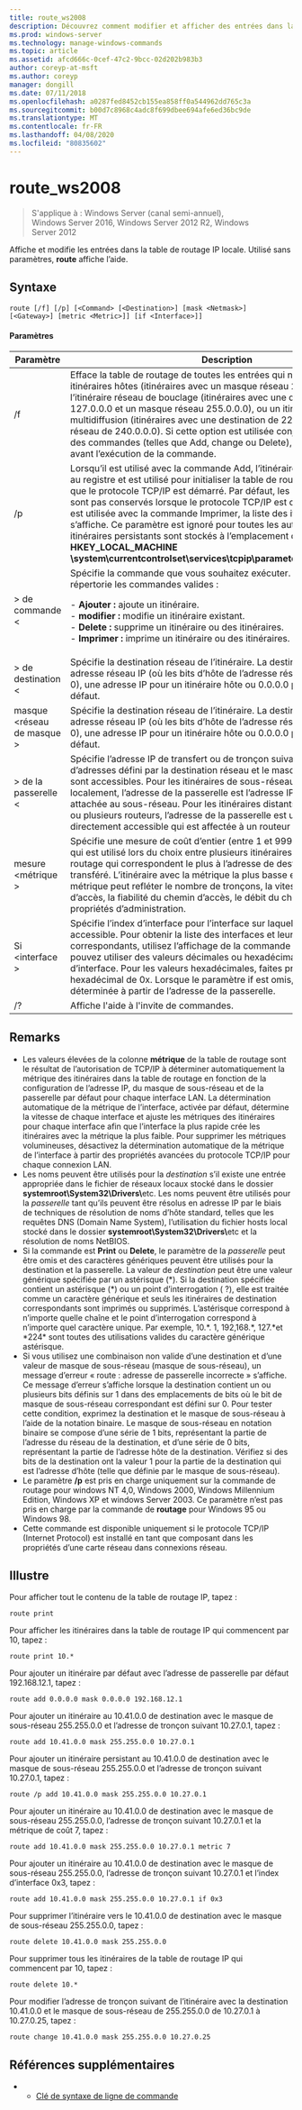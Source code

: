 ```yaml
---
title: route_ws2008
description: Découvrez comment modifier et afficher des entrées dans la table de routage IP locale.
ms.prod: windows-server
ms.technology: manage-windows-commands
ms.topic: article
ms.assetid: afcd666c-0cef-47c2-9bcc-02d202b983b3
author: coreyp-at-msft
ms.author: coreyp
manager: dongill
ms.date: 07/11/2018
ms.openlocfilehash: a0287fed8452cb155ea858ff0a544962dd765c3a
ms.sourcegitcommit: b00d7c8968c4adc8f699dbee694afe6ed36bc9de
ms.translationtype: MT
ms.contentlocale: fr-FR
ms.lasthandoff: 04/08/2020
ms.locfileid: "80835602"
---
```

# <a name="route_ws2008"></a>route_ws2008

>S'applique à : Windows Server (canal semi-annuel), Windows Server 2016, Windows Server 2012 R2, Windows Server 2012

Affiche et modifie les entrées dans la table de routage IP locale. Utilisé sans paramètres, **route** affiche l’aide.   

## <a name="syntax"></a>Syntaxe  
```  
route [/f] [/p] [<Command> [<Destination>] [mask <Netmask>] [<Gateway>] [metric <Metric>]] [if <Interface>]]  
```  

#### <a name="parameters"></a>Paramètres  

|Paramètre|Description|  
|-------|--------|  
|/f|Efface la table de routage de toutes les entrées qui ne sont pas des itinéraires hôtes (itinéraires avec un masque réseau 255.255.255.255), l’itinéraire réseau de bouclage (itinéraires avec une destination de 127.0.0.0 et un masque réseau 255.0.0.0), ou un itinéraire de multidiffusion (itinéraires avec une destination de 224.0.0.0 et un masque réseau de 240.0.0.0). Si cette option est utilisée conjointement avec l’une des commandes (telles que Add, change ou Delete), la table est effacée avant l’exécution de la commande.|  
|/p|Lorsqu’il est utilisé avec la commande Add, l’itinéraire spécifié est ajouté au registre et est utilisé pour initialiser la table de routage IP chaque fois que le protocole TCP/IP est démarré. Par défaut, les itinéraires ajoutés ne sont pas conservés lorsque le protocole TCP/IP est démarré. Lorsqu’elle est utilisée avec la commande Imprimer, la liste des itinéraires persistants s’affiche. Ce paramètre est ignoré pour toutes les autres commandes. Les itinéraires persistants sont stockés à l’emplacement du Registre **HKEY_LOCAL_MACHINE \system\currentcontrolset\services\tcpip\parameters\persistentroutes**.|  
|> de commande \<|Spécifie la commande que vous souhaitez exécuter. Le tableau suivant répertorie les commandes valides :<p>-   **Ajouter :** ajoute un itinéraire.<br />-   **modifier :** modifie un itinéraire existant.<br />-   **Delete :** supprime un itinéraire ou des itinéraires.<br />-   **Imprimer :** imprime un itinéraire ou des itinéraires.|  
|> de destination \<|Spécifie la destination réseau de l’itinéraire. La destination peut être une adresse réseau IP (où les bits d’hôte de l’adresse réseau sont définis sur 0), une adresse IP pour un itinéraire hôte ou 0.0.0.0 pour l’itinéraire par défaut.|  
|masque \<réseau de masque >|Spécifie la destination réseau de l’itinéraire. La destination peut être une adresse réseau IP (où les bits d’hôte de l’adresse réseau sont définis sur 0), une adresse IP pour un itinéraire hôte ou 0.0.0.0 pour l’itinéraire par défaut.|  
|> de la passerelle \<|Spécifie l’adresse IP de transfert ou de tronçon suivant sur laquelle le jeu d’adresses défini par la destination réseau et le masque de sous-réseau sont accessibles. Pour les itinéraires de sous-réseau attachés localement, l’adresse de la passerelle est l’adresse IP affectée à l’interface attachée au sous-réseau. Pour les itinéraires distants, disponibles sur un ou plusieurs routeurs, l’adresse de la passerelle est une adresse IP directement accessible qui est affectée à un routeur voisin.|  
|mesure \<métrique >|Spécifie une mesure de coût d’entier (entre 1 et 9999) pour l’itinéraire, qui est utilisé lors du choix entre plusieurs itinéraires dans la table de routage qui correspondent le plus à l’adresse de destination d’un paquet transféré. L’itinéraire avec la métrique la plus basse est choisi. La métrique peut refléter le nombre de tronçons, la vitesse du chemin d’accès, la fiabilité du chemin d’accès, le débit du chemin d’accès ou les propriétés d’administration.|  
|Si \<interface >|Spécifie l’index d’interface pour l’interface sur laquelle la destination est accessible. Pour obtenir la liste des interfaces et leurs index d’interface correspondants, utilisez l’affichage de la commande route print. Vous pouvez utiliser des valeurs décimales ou hexadécimales pour l’index d’interface. Pour les valeurs hexadécimales, faites précéder le nombre hexadécimal de 0x. Lorsque le paramètre if est omis, l’interface est déterminée à partir de l’adresse de la passerelle.|  
|/?|Affiche l'aide à l'invite de commandes.|  

## <a name="remarks"></a>Remarks  
- Les valeurs élevées de la colonne **métrique** de la table de routage sont le résultat de l’autorisation de TCP/IP à déterminer automatiquement la métrique des itinéraires dans la table de routage en fonction de la configuration de l’adresse IP, du masque de sous-réseau et de la passerelle par défaut pour chaque interface LAN. La détermination automatique de la métrique de l’interface, activée par défaut, détermine la vitesse de chaque interface et ajuste les métriques des itinéraires pour chaque interface afin que l’interface la plus rapide crée les itinéraires avec la métrique la plus faible. Pour supprimer les métriques volumineuses, désactivez la détermination automatique de la métrique de l’interface à partir des propriétés avancées du protocole TCP/IP pour chaque connexion LAN.  
- Les noms peuvent être utilisés pour la *destination* s’il existe une entrée appropriée dans le fichier de réseaux locaux stocké dans le dossier <strong>systemroot\System32\Drivers\\</strong>etc. Les noms peuvent être utilisés pour la *passerelle* tant qu’ils peuvent être résolus en adresse IP par le biais de techniques de résolution de noms d’hôte standard, telles que les requêtes DNS (Domain Name System), l’utilisation du fichier hosts local stocké dans le dossier <strong>systemroot\System32\Drivers\\</strong>etc et la résolution de noms NetBIOS.  
- Si la commande est **Print** ou **Delete**, le paramètre de la *passerelle* peut être omis et des caractères génériques peuvent être utilisés pour la destination et la passerelle. La valeur de *destination* peut être une valeur générique spécifiée par un astérisque (*). Si la destination spécifiée contient un astérisque (\*) ou un point d’interrogation ( ?), elle est traitée comme un caractère générique et seuls les itinéraires de destination correspondants sont imprimés ou supprimés. L’astérisque correspond à n’importe quelle chaîne et le point d’interrogation correspond à n’importe quel caractère unique. Par exemple, 10.\*. 1, 192,168.\*, 127.\*et \*224\* sont toutes des utilisations valides du caractère générique astérisque.  
- Si vous utilisez une combinaison non valide d’une destination et d’une valeur de masque de sous-réseau (masque de sous-réseau), un message d’erreur « route : adresse de passerelle incorrecte » s’affiche. Ce message d’erreur s’affiche lorsque la destination contient un ou plusieurs bits définis sur 1 dans des emplacements de bits où le bit de masque de sous-réseau correspondant est défini sur 0. Pour tester cette condition, exprimez la destination et le masque de sous-réseau à l’aide de la notation binaire. Le masque de sous-réseau en notation binaire se compose d’une série de 1 bits, représentant la partie de l’adresse du réseau de la destination, et d’une série de 0 bits, représentant la partie de l’adresse hôte de la destination. Vérifiez si des bits de la destination ont la valeur 1 pour la partie de la destination qui est l’adresse d’hôte (telle que définie par le masque de sous-réseau).  
- Le paramètre **/p** est pris en charge uniquement sur la commande de routage pour windows NT 4,0, Windows 2000, Windows Millennium Edition, Windows XP et windows Server 2003. Ce paramètre n’est pas pris en charge par la commande de **routage** pour Windows 95 ou Windows 98.  
- Cette commande est disponible uniquement si le protocole TCP/IP (Internet Protocol) est installé en tant que composant dans les propriétés d’une carte réseau dans connexions réseau.  

## <a name="examples"></a><a name="BKMK_Examples"></a>Illustre  
Pour afficher tout le contenu de la table de routage IP, tapez :  
```  
route print  
```  
Pour afficher les itinéraires dans la table de routage IP qui commencent par 10, tapez :  
```  
route print 10.*  
```  
Pour ajouter un itinéraire par défaut avec l’adresse de passerelle par défaut 192.168.12.1, tapez :  
```  
route add 0.0.0.0 mask 0.0.0.0 192.168.12.1  
```  
Pour ajouter un itinéraire au 10.41.0.0 de destination avec le masque de sous-réseau 255.255.0.0 et l’adresse de tronçon suivant 10.27.0.1, tapez :  
```  
route add 10.41.0.0 mask 255.255.0.0 10.27.0.1  
```  
Pour ajouter un itinéraire persistant au 10.41.0.0 de destination avec le masque de sous-réseau 255.255.0.0 et l’adresse de tronçon suivant 10.27.0.1, tapez :  
```  
route /p add 10.41.0.0 mask 255.255.0.0 10.27.0.1  
```  
Pour ajouter un itinéraire au 10.41.0.0 de destination avec le masque de sous-réseau 255.255.0.0, l’adresse de tronçon suivant 10.27.0.1 et la métrique de coût 7, tapez :  
```  
route add 10.41.0.0 mask 255.255.0.0 10.27.0.1 metric 7  
```  
Pour ajouter un itinéraire au 10.41.0.0 de destination avec le masque de sous-réseau 255.255.0.0, l’adresse de tronçon suivant 10.27.0.1 et l’index d’interface 0x3, tapez :  
```  
route add 10.41.0.0 mask 255.255.0.0 10.27.0.1 if 0x3  
```  
Pour supprimer l’itinéraire vers le 10.41.0.0 de destination avec le masque de sous-réseau 255.255.0.0, tapez :  
```  
route delete 10.41.0.0 mask 255.255.0.0  
```  
Pour supprimer tous les itinéraires de la table de routage IP qui commencent par 10, tapez :  
```  
route delete 10.*  
```  
Pour modifier l’adresse de tronçon suivant de l’itinéraire avec la destination 10.41.0.0 et le masque de sous-réseau de 255.255.0.0 de 10.27.0.1 à 10.27.0.25, tapez :  
```  
route change 10.41.0.0 mask 255.255.0.0 10.27.0.25  
```  

## <a name="additional-references"></a>Références supplémentaires  
-   - [Clé de syntaxe de ligne de commande](command-line-syntax-key.md)  
